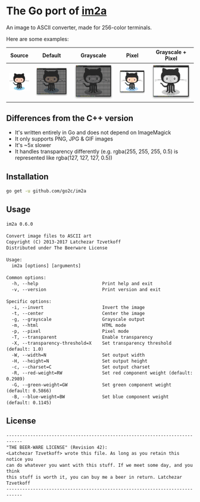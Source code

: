 # The Go port of [im2a](https://github.com/tzvetkoff/im2a)

An image to ASCII converter, made for 256-color terminals.

Here are some examples:

| Source                      | Default                      | Grayscale                    | Pixel                        | Grayscale + Pixel            |
| --------------------------- | ---------------------------- | ---------------------------- | ---------------------------- | ---------------------------- |
| ![Source](examples/oc0.png) | ![Default](examples/oc1.png) | ![Default](examples/oc2.png) | ![Default](examples/oc3.png) | ![Default](examples/oc4.png) |

## Differences from the C++ version

- It's written entirely in Go and does not depend on ImageMagick
- It only supports PNG, JPG & GIF images
- It's ~5x slower
- It handles transparency differently (e.g. rgba(255, 255, 255, 0.5) is represented like rgba(127, 127, 127, 0.5))

## Installation

``` bash
go get -u github.com/go2c/im2a
```

## Usage

```
im2a 0.6.0

Convert image files to ASCII art
Copyright (C) 2013-2017 Latchezar Tzvetkoff
Distributed under The Beerware License

Usage:
  im2a [options] [arguments]

Common options:
  -h, --help                        Print help and exit
  -v, --version                     Print version and exit

Specific options:
  -i, --invert                      Invert the image
  -t, --center                      Center the image
  -g, --grayscale                   Grayscale output
  -m, --html                        HTML mode
  -p, --pixel                       Pixel mode
  -T, --transparent                 Enable transparency
  -X, --transparency-threshold=X    Set transparency threshold (default: 1.0)
  -W, --width=N                     Set output width
  -H, --height=N                    Set output height
  -c, --charset=C                   Set output charset
  -R, --red-weight=RW               Set red component weight (default: 0.2989)
  -G, --green-weight=GW             Set green component weight (default: 0.5866)
  -B, --blue-weight=BW              Set blue component weight (default: 0.1145)
```

## License

```
----------------------------------------------------------------------------
"THE BEER-WARE LICENSE" (Revision 42):
<Latchezar Tzvetkoff> wrote this file. As long as you retain this notice you
can do whatever you want with this stuff. If we meet some day, and you think
this stuff is worth it, you can buy me a beer in return. Latchezar Tzvetkoff
----------------------------------------------------------------------------
```
